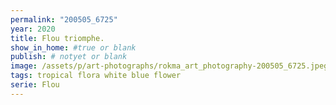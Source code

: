 ```yaml
---
permalink: "200505_6725"
year: 2020
title: Flou triomphe.
show_in_home: #true or blank
publish: # notyet or blank
image: /assets/p/art-photographs/rokma_art_photography-200505_6725.jpeg
tags: tropical flora white blue flower
serie: Flou
---
```

